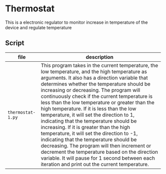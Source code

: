 # Thermostat
This is a electronic regulator to monitor increase in temperature of the device and regulate temperature

## Script 
|file|description|
|---------|------------------------|
|`thermostat-1.py`|This program takes in the current temperature, the low temperature, and the high temperature as arguments. It also has a direction variable that determines whether the temperature should be increasing or decreasing. The program will continuously check if the current temperature is less than the low temperature or greater than the high temperature. If it is less than the low temperature, it will set the direction to 1, indicating that the temperature should be increasing. If it is greater than the high temperature, it will set the direction to -1, indicating that the temperature should be decreasing. The program will then increment or decrement the temperature based on the direction variable. It will pause for 1 second between each iteration and print out the current temperature.|

